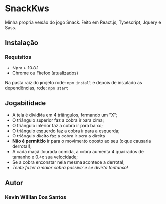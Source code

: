 # SnackKws
Minha propria versão do jogo Snack. Feito em React.js, Typescript, Jquery e Sass.

## Instalação

### Requisitos
  - Npm > 10.8.1
  - Chrome ou Firefox (atualizados)

 Na pasta raiz do projeto rode:
 `npm install` e depois de instalado as dependências, rode: `npm start`

 ## Jogabilidade

  - A tela é dividida em 4 triângulos, formando um "X";
  - O triângulo superior faz a cobra ir para cima;
  - O triângulo inferior faz a cobra ir para baixo;
  - O triângulo esquerdo faz a cobra ir para a esquerda;
  - O triângulo direito faz a cobra ir para a direita
  - **Não é permitido** ir para o movimento oposto ao seu (o que causaria derrota!);
  - A cada maçã dourada comida, a cobra aumenta 4 quadrados de tamanho e 0.4x sua velocidade;
  - Se a cobra enconstar nela mesma acontece a derrota!;
  - *Tente fazer a maior cobra possível e se divirta tentando!*

## Autor

### Kevin Willian Dos Santos
